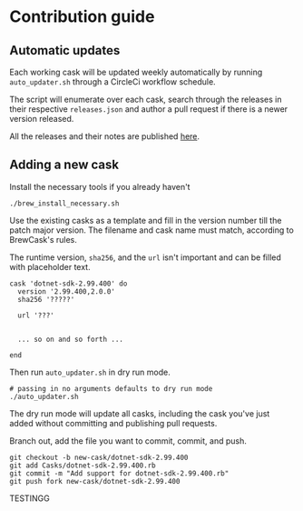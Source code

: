 # Contribution guide

## Automatic updates

Each working cask will be updated weekly automatically by running `auto_updater.sh` through a 
CircleCi workflow schedule.

The script will enumerate over each cask, search through the releases in their respective 
`releases.json` and author a pull request if there is a newer version released.

All the releases and their notes are published [here](https://github.com/dotnet/core/tree/master/release-notes).

## Adding a new cask

Install the necessary tools if you already haven't

```
./brew_install_necessary.sh
```

Use the existing casks as a template and fill in the version number till the patch major version. The filename and cask name must match, according to BrewCask's rules.

The runtime version, `sha256`, and the `url` isn't important and can be filled with placeholder text.

```
cask 'dotnet-sdk-2.99.400' do
  version '2.99.400,2.0.0'
  sha256 '?????'

  url '???'
  

  ... so on and so forth ...

end
```

Then run `auto_updater.sh` in dry run mode.

```
# passing in no arguments defaults to dry run mode
./auto_updater.sh
```

The dry run mode will update all casks, including the cask you've just added without committing and publishing pull
requests.

Branch out, add the file you want to commit, commit, and push.

```
git checkout -b new-cask/dotnet-sdk-2.99.400
git add Casks/dotnet-sdk-2.99.400.rb
git commit -m "Add support for dotnet-sdk-2.99.400.rb"
git push fork new-cask/dotnet-sdk-2.99.400
```

TESTINGG
